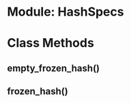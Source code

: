 # Module: HashSpecs
    



# Class Methods
## empty_frozen_hash() [](#method-c-empty_frozen_hash)
## frozen_hash() [](#method-c-frozen_hash)

